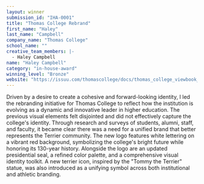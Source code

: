 ```yaml
---
layout: winner
submission_id: "IHA-0001"
title: "Thomas College Rebrand"
first_name: "Haley"
last_name: "Campbell"
company_name: "Thomas College"
school_name: ""
creative_team_members: |-
  - Haley Campbell
name: "Haley Campbell"
category: "in-house-award"
winning_level: "Bronze"
website: "https://issuu.com/thomascollege/docs/thomas_college_viewbook_2024-2025"
---
```


Driven by a desire to create a cohesive and forward-looking identity, I led the rebranding initiative for Thomas College to reflect how the institution is evolving as a dynamic and innovative leader in higher education. The previous visual elements felt disjointed and did not effectively capture the college's identity. Through research and surveys of students, alumni, staff, and faculty, it became clear there was a need for a unified brand that better represents the Terrier community. The new logo features white lettering on a vibrant red background, symbolizing the college's bright future while honoring its 130-year history. Alongside the logo are an updated presidential seal, a refined color palette, and a comprehensive visual identity toolkit. A new terrier icon, inspired by the "Tommy the Terrier" statue, was also introduced as a unifying symbol across both institutional and athletic branding.
